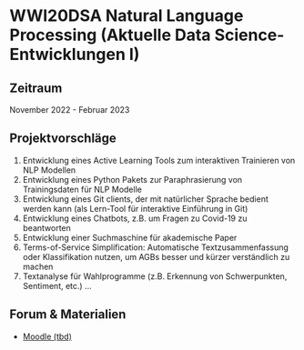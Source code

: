 # WWI20DSA Natural Language Processing (Aktuelle Data Science-Entwicklungen I)

## Zeitraum
November 2022 - Februar 2023


## Projektvorschläge
1. Entwicklung eines Active Learning Tools zum interaktiven Trainieren von NLP Modellen
2. Entwicklung eines Python Pakets zur Paraphrasierung von Trainingsdaten für NLP Modelle
3. Entwicklung eines Git clients, der mit natürlicher Sprache bedient werden kann (als Lern-Tool für interaktive Einführung in Git)
4. Entwicklung eines Chatbots, z.B. um Fragen zu Covid-19 zu beantworten
5. Entwicklung einer Suchmaschine für akademische Paper
6. Terms-of-Service Simplification: Automatische Textzusammenfassung oder Klassifikation nutzen, um AGBs besser und kürzer verständlich zu machen
7. Textanalyse für Wahlprogramme (z.B. Erkennung von Schwerpunkten, Sentiment, etc.)
...


## Forum & Materialien
- [Moodle (tbd)](https://moodle.dhbw-mannheim.de/course/view.php?id=7160)
